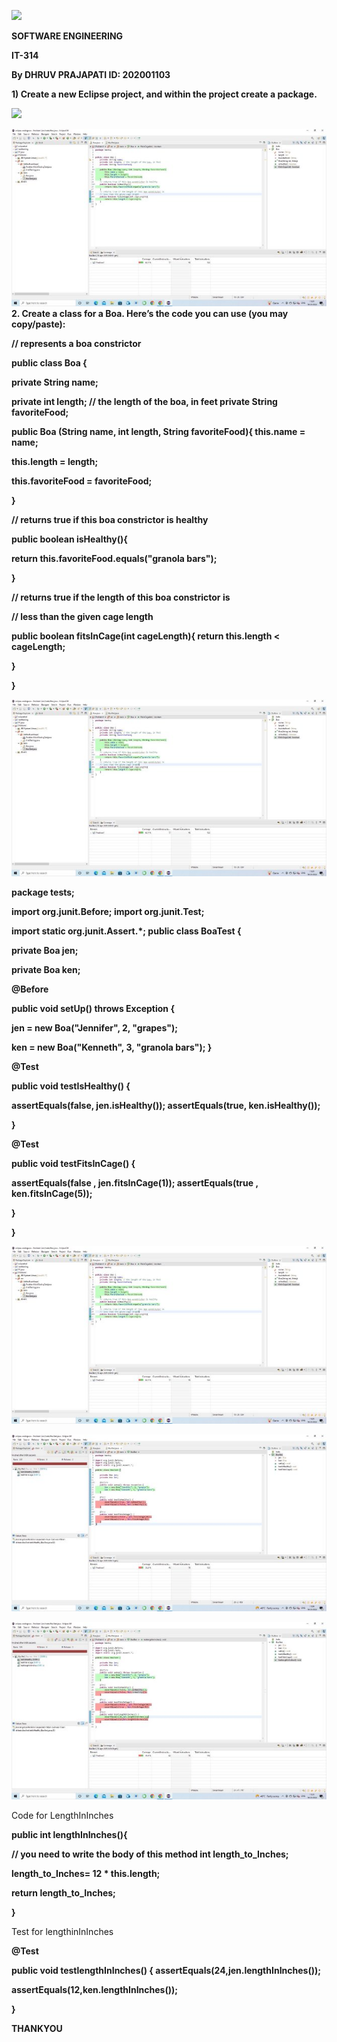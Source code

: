 ﻿![](Aspose.Words.91d71df4-0989-468b-ab38-40923955806d.001.png)

**SOFTWARE ENGINEERING**

**IT-314**

**By DHRUV PRAJAPATI ID: 202001103**

**1) Create a new Eclipse project, and within the project create a package.**

![](images/Aspose.Words.91d71df4-0989-468b-ab38-40923955806d.002.png)

![](images/Aspose.Words.91d71df4-0989-468b-ab38-40923955806d.003.jpeg)**2. Create a class for a Boa. Here’s the code you can use (you may copy/paste):**

**// represents a boa constrictor**

**public class Boa {**

**private String name;**

**private int length; // the length of the boa, in feet private String favoriteFood;**

**public Boa (String name, int length, String favoriteFood){ this.name = name;**

**this.length = length;**

**this.favoriteFood = favoriteFood;**

**}**

**// returns true if this boa constrictor is healthy**

**public boolean isHealthy(){**

**return this.favoriteFood.equals("granola bars");**

**}**

**// returns true if the length of this boa constrictor is**

**// less than the given cage length**

**public boolean fitsInCage(int cageLength){ return this.length < cageLength;**

**}**

**}**

![](images/Aspose.Words.91d71df4-0989-468b-ab38-40923955806d.004.jpeg)

**package tests;**

**import org.junit.Before; import org.junit.Test;**

**import static org.junit.Assert.\*; public class BoaTest {**

**private Boa jen;**

**private Boa ken;**

**@Before**

**public void setUp() throws Exception {**

**jen = new Boa("Jennifer", 2, "grapes");**

**ken = new Boa("Kenneth", 3, "granola bars"); }**

**@Test**

**public void testIsHealthy() {**

**assertEquals(false, jen.isHealthy()); assertEquals(true, ken.isHealthy());**

**}**

**@Test**

**public void testFitsInCage() {**

**assertEquals(false , jen.fitsInCage(1)); assertEquals(true , ken.fitsInCage(5));**

**}**

**}**

![](images/Aspose.Words.91d71df4-0989-468b-ab38-40923955806d.004.jpeg)

![](images/Aspose.Words.91d71df4-0989-468b-ab38-40923955806d.005.jpeg)

![](images/Aspose.Words.91d71df4-0989-468b-ab38-40923955806d.006.jpeg)

Code for LengthInInches

**public int lengthInInches(){**

**// you need to write the body of this method int length\_to\_Inches;**

**length\_to\_Inches= 12 \* this.length;**

**return length\_to\_Inches;**

**}**

Test for lengthinInInches

**@Test**

**public void testlengthInInches() { assertEquals(24,jen.lengthInInches());**

**assertEquals(12,ken.lengthInInches());**

**}**

**THANKYOU**
